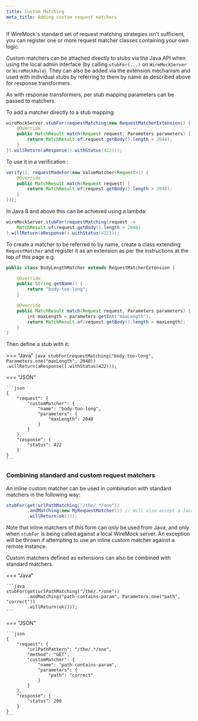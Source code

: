 ```yaml
---
title: Custom Matching
meta_title: Adding custom request matchers
---
```


If WireMock's standard set of request matching strategies isn't
sufficient, you can register one or more request matcher classes
containing your own logic.

Custom matchers can be attached directly to stubs via the Java API when
using the local admin interface (by calling `stubFor(...)` on
`WireMockServer` or `WireMockRule`). They can also be added via the
extension mechanism and used with individual stubs by referring to them
by name as described above for response transformers.

As with response transformers, per stub mapping parameters can be passed
to matchers.

To add a matcher directly to a stub mapping:

```java
wireMockServer.stubFor(requestMatching(new RequestMatcherExtension() {
    @Override
    public MatchResult match(Request request, Parameters parameters) {
        return MatchResult.of(request.getBody().length > 2048);
    }
}).willReturn(aResponse().withStatus(422)));
```

To use it in a verification :

```java
verify(2, requestMadeFor(new ValueMatcher<Request>() {
    @Override
    public MatchResult match(Request request) {
        return MatchResult.of(request.getBody().length > 2048);
    }
}));
```

In Java 8 and above this can be achieved using a lambda:

```java
wireMockServer.stubFor(requestMatching(request ->
    MatchResult.of(request.getBody().length > 2048)
).willReturn(aResponse().withStatus(422)));
```

To create a matcher to be referred to by name, create a class extending
`RequestMatcher` and register it as an extension as per the instructions
at the top of this page e.g.

```java
public class BodyLengthMatcher extends RequestMatcherExtension {

    @Override
    public String getName() {
        return "body-too-long";
    }

    @Override
    public MatchResult match(Request request, Parameters parameters) {
        int maxLength = parameters.getInt("maxLength");
        return MatchResult.of(request.getBody().length > maxLength);
    }
}
```

Then define a stub with it:

=== "Java"
    ```java
    stubFor(requestMatching("body-too-long", Parameters.one("maxLength", 2048))
            .willReturn(aResponse().withStatus(422)));
    ```

=== "JSON"

    ```json
    {
        "request": {
            "customMatcher": {
                "name": "body-too-long",
                "parameters": {
                    "maxLength": 2048
                }
            }
        },
        "response": {
            "status": 422
        }
    }
    ```



### Combining standard and custom request matchers

An inline custom matcher can be used in combination with standard matchers in the following way:

```java
stubFor(get(urlPathMatching("/the/.*/one"))
        .andMatching(new MyRequestMatcher()) // Will also accept a Java 8+ lambda
        .willReturn(ok()));
```

Note that inline matchers of this form can only be used from Java, and only when `stubFor` is being called against a local
WireMock server. An exception will be thrown if attempting to use an inline custom matcher against a remote instance.

Custom matchers defined as extensions can also be combined with standard matchers.

=== "Java"

    ```java
    stubFor(get(urlPathMatching("/the/.*/one"))
            .andMatching("path-contains-param", Parameters.one("path", "correct"))
            .willReturn(ok()));
    ```

=== "JSON"

    ```json
    {
        "request": {
            "urlPathPattern": "/the/.*/one",
            "method": "GET",
            "customMatcher": {
                "name": "path-contains-param",
                "parameters": {
                    "path": "correct"
                }
            }
        },
        "response": {
            "status": 200
        }
    }
    ```


